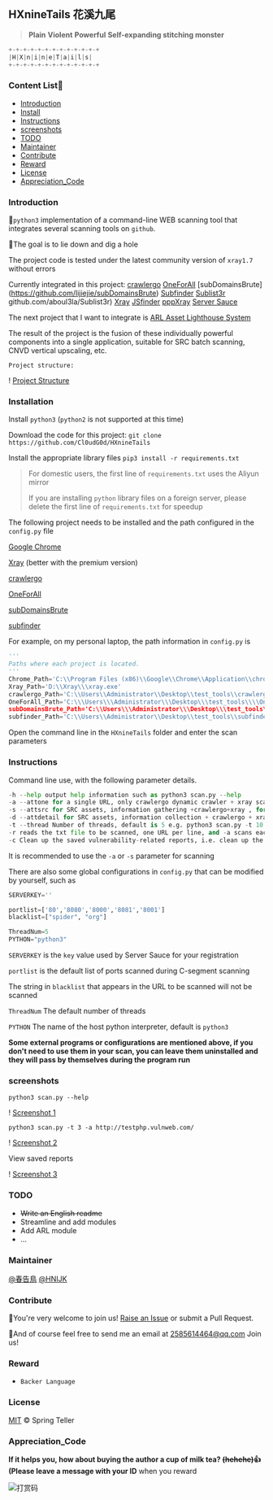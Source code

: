 
## HXnineTails 花溪九尾

> **Plain** **Violent** **Powerful** **Self-expanding stitching monster**

```python
+-+-+-+-+-+-+-+-+-+-+-+-+
|H|X|n|i|n|e|T|a|i|l|s|
+-+-+-+-+-+-+-+-+-+-+-+-+
```

### Content List🚀

- [Introduction](#Introduction)
- [Install](#Install)
- [Instructions](#Instructions)
- [screenshots](#screenshots)
- [TODO](#TODO)
- [Maintainer](#Maintainer)
- [Contribute](#Contribute)
- [Reward](#Reward)
- [License](#License)
- [Appreciation_Code](#Appreciation_Code)



### Introduction

:paw_prints:`python3` implementation of a command-line WEB scanning tool that integrates several scanning tools on `github`.

:trident:The goal is to lie down and dig a hole

The project code is tested under the latest community version of `xray1.7` without errors

Currently integrated in this project: [crawlergo](https://github.com/0Kee-Team/crawlergo) [OneForAll](https://github.com/shmilylty/OneForAll) [subDomainsBrute] (https://github.com/lijiejie/subDomainsBrute) [Subfinder](https://github.com/projectdiscovery/subfinder) [Sublist3r](https://) github.com/aboul3la/Sublist3r) [Xray](https://github.com/chaitin/xray) [JSfinder](https://github.com/Threezh1/JSFinder) [pppXray]( https://github.com/Cl0udG0d/pppXray) [Server Sauce](http://sc.ftqq.com/3.version)

The next project that I want to integrate is [ARL Asset Lighthouse System](https://github.com/TophantTechnology/ARL)

The result of the project is the fusion of these individually powerful components into a single application, suitable for SRC batch scanning, CNVD vertical upscaling, etc.

`Project structure: `

! [Project Structure](https://github.com/Cl0udG0d/HXnineTails/blob/main/images/Architecture.png)



### Installation

Install `python3` (`python2` is not supported at this time)

Download the code for this project: `git clone https://github.com/Cl0udG0d/HXnineTails`

Install the appropriate library files `pip3 install -r requirements.txt` 

> For domestic users, the first line of `requirements.txt` uses the Aliyun mirror
>
> If you are installing `python` library files on a foreign server, please delete the first line of `requirements.txt` for speedup

The following project needs to be installed and the path configured in the `config.py` file

[Google Chrome](https://www.google.com/intl/zh-CN/chrome/)

[Xray](https://github.com/chaitin/xray/releases) (better with the premium version)

[crawlergo](https://github.com/0Kee-Team/crawlergo/releases)

[OneForAll](https://github.com/shmilylty/OneForAll/releases)

[subDomainsBrute](https://github.com/lijiejie/subDomainsBrute)

[subfinder](https://github.com/projectdiscovery/subfinder/releases)



For example, on my personal laptop, the path information in `config.py` is

```python
'''
Paths where each project is located.
'''
Chrome_Path='C:\\Program Files (x86)\\Google\\Chrome\\Application\\chrome.exe'
Xray_Path='D:\\Xray\\\xray.exe'
crawlergo_Path='C:\\Users\\Administrator\\Desktop\\test_tools\\crawlergo.exe'
OneForAll_Path='C:\\\Users\\\Administrator\\\Desktop\\\test_tools\\\\OneForAll-master\'
subDomainsBrute_Path='C:\\Users\\\Administrator\\\Desktop\\\test_tools\\\\\subDomainsBrute-master\'
subfinder_Path='C:\\Users\\Administrator\\Desktop\\test_tools\\subfinder\\'
```

Open the command line in the `HXnineTails` folder and enter the scan parameters



### Instructions

Command line use, with the following parameter details.

```python
-h --help output help information such as python3 scan.py --help
-a --attone for a single URL, only crawlergo dynamic crawler + xray scan For example Baidu official website python3 scan.py -a https://www.baidu.com
-s --attsrc for SRC assets, information gathering +crawlergo+xray , for example Baidu SRC python3 scan.py -s baidu.com
-d --attdetail for SRC assets, information collection + crawlergo + xray + C segment information collection + js sensitive information collection , for example Baidu SRC input python3 scan.py -d baidu.com
-t --thread Number of threads, default is 5 e.g. python3 scan.py -t 10 -a http://testphp.vulnweb.com/ 
-r reads the txt file to be scanned, one URL per line, and -a scans each URL taken out, e.g. python3 scan.py -t 10 -r target.txt
-c Clean up the saved vulnerability-related reports, i.e. clean up the files in the save folder
```

It is recommended to use the `-a` or `-s` parameter for scanning

There are also some global configurations in `config.py` that can be modified by yourself, such as

```python
SERVERKEY=''

portlist=['80','8080','8000','8081','8001']
blacklist=["spider", "org"]

ThreadNum=5
PYTHON="python3"
```

`SERVERKEY` is the `key` value used by Server Sauce for your registration

`portlist` is the default list of ports scanned during C-segment scanning

The string in `blacklist` that appears in the URL to be scanned will not be scanned

`ThreadNum` The default number of threads

`PYTHON` The name of the host python interpreter, default is `python3`



**Some external programs or configurations are mentioned above, if you don't need to use them in your scan, you can leave them uninstalled and they will pass by themselves during the program run**

### screenshots

```shell
python3 scan.py --help
```

! [Screenshot 1](https://github.com/Cl0udG0d/HXnineTails/blob/main/images/1.png)

```shell
python3 scan.py -t 3 -a http://testphp.vulnweb.com/
```

! [Screenshot 2](https://github.com/Cl0udG0d/HXnineTails/blob/main/images/2.png)

View saved reports

! [Screenshot 3](https://github.com/Cl0udG0d/HXnineTails/blob/main/images/3.png)



### TODO

+ ~~Write an English readme~~
+ Streamline and add modules
+ Add ARL module
+ ...



### Maintainer

[@春告鳥](https://github.com/Cl0udG0d)
[@HNIJK](https://github.com/HNIJK)



### Contribute

:beer:You're very welcome to join us! [Raise an Issue](https://github.com/Cl0udG0d/HXnineTails/issues/new) or submit a Pull Request.

:beers:And of course feel free to send me an email at 2585614464@qq.com Join us!



### Reward

+ `Backer Language` 



### License

[MIT](LICENSE) © Spring Teller



### Appreciation_Code

**If it helps you, how about buying the author a cup of milk tea? ~~(hehehe)~~:+1: (Please leave a message with your ID** when you reward

![打赏码](https://github.com/Cl0udG0d/HXnineTails/blob/main/images/Praise.png)
